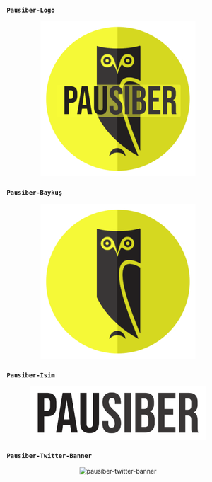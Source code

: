### `Pausiber-Logo`
<p align="center">
	<img alt="pausiber-logo" src="/images/pausiber-logo.png" width="350">
</p>

### `Pausiber-Baykuş`
<p align="center">
	<img alt="pausiber-baykus" src="/images/pausiber-baykus.png" width="350">
</p>

### `Pausiber-İsim`
<p align="center">
	<img alt="pausiber-isim" src="/images/pausiber-isim.png" width="400">
</p>

### `Pausiber-Twitter-Banner`
<p align="center">
	<img alt="pausiber-twitter-banner" src="/images/pausiber-twitter-banner.png" width="600">
</p>
